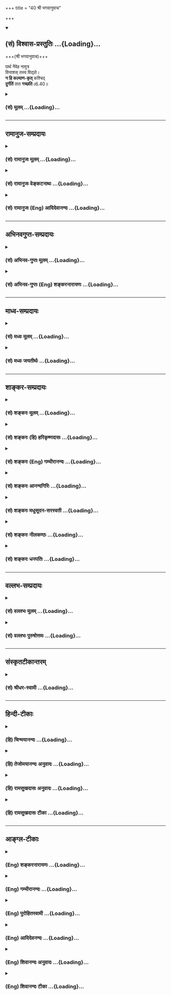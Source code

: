 +++
title = "40 श्री भगवानुवाच"

+++
<div class="js_include" newlevelforh1="2" title="(सं) विश्वास-प्रस्तुतिः" unfilled url="/purANam_vaiShNavam/mahAbhAratam/06-bhIShma-parva/03-bhagavad-gItA-parva/saMskRtam/vishvAsa-prastutiH/06_Atma-saMyama-yogaH_a/40_shrI_bhagavAnuvAc.md">
<details open><summary><h2>(सं) विश्वास-प्रस्तुतिः ...{Loading}...</h2></summary>

+++(श्री भगवानुवाच)+++

पार्थ नैवेह नामुत्र  
विनाशस् तस्य विद्यते।  
**न हि कल्याण-कृत्** कश्चिद्  
**दुर्गतिं** तात **गच्छति**॥6.40॥
</details>
</div>
<div class="js_include collapsed" newlevelforh1="3" title="(सं) मूलम्" unfilled url="/purANam_vaiShNavam/mahAbhAratam/06-bhIShma-parva/03-bhagavad-gItA-parva/saMskRtam/mUlam/06_Atma-saMyama-yogaH_a/40_shrI_bhagavAnuvAc.md">
<details><summary><h3>(सं) मूलम् ...{Loading}...</h3></summary>

श्री भगवानुवाच  
पार्थ नैवेह नामुत्र विनाशस्तस्य विद्यते।  
नहि कल्याणकृत्कश्चिद्दुर्गतिं तात गच्छति।।6.40।।
</details>
</div>


_________________
## रामानुज-सम्प्रदायः
<div class="js_include collapsed" newlevelforh1="3" title="(सं) रामानुजः मूलम्" unfilled url="/purANam_vaiShNavam/mahAbhAratam/06-bhIShma-parva/03-bhagavad-gItA-parva/saMskRtam/rAmAnujaH/mUlam/06_Atma-saMyama-yogaH_a/40_shrI_bhagavAnuvAc.md">
<details><summary><h3>(सं) रामानुजः मूलम् ...{Loading}...</h3></summary>

।।6.40।। श्रीभगवानुवाच श्रद्धया योगे प्रक्रान्तस्य तस्मात् प्रच्युतस्य
**इह** च **अमुत्र** च **विनाशः न विद्यते** प्राकृतस्वर्गादिभोगानुभवे
ब्रह्मानुभवे च अभिलषितानवाप्तिरूपः प्रत्यवायाख्यः अनिष्टावाप्तिरूपश्च
विनाशो न विद्यते इत्यर्थः। **न हि** निरतिशय**कल्याण**रूपयोग**कृत्
कश्चित्** कालत्रये अपि **दुर्गतिं गच्छति। कथम् अयं भविष्यति इत्यत्राह**

</details>
</div>
<div class="js_include collapsed" newlevelforh1="3" title="(सं) रामानुजः वेङ्कटनाथः" unfilled url="/purANam_vaiShNavam/mahAbhAratam/06-bhIShma-parva/03-bhagavad-gItA-parva/saMskRtam/rAmAnujaH/venkaTanAthaH/06_Atma-saMyama-yogaH_a/40_shrI_bhagavAnuvAc.md">
<details><summary><h3>(सं) रामानुजः वेङ्कटनाथः ...{Loading}...</h3></summary>

  
  
।।6.40।। अथोभयपुरुषार्थान्वयमुखेन उभयविभ्रष्टतां परिहरति पार्थेति। तस्य
इत्यनेन परामृष्टमाकारद्वयमाह श्रद्धयेति।
इहामुत्रशब्दयोर्भूलोकस्वर्गलोकादिपरत्वं परिहृत्यात्र विवक्षितमाह
प्राकृतेति। यथा मुमुक्षोः पुण्यमपि पापकोटौ निक्षिप्यते तथा तस्य
स्वर्गादिकमपीहशब्दनिर्देशार्हं प्रकरणसङ्गतं चेति भावः।
विनाशशब्दःप्रत्यवायो न विद्यते 2।40 इति प्रागुक्तमप्यत्र सर्वं
सङ्गृह्णातीत्याहप्रत्यवायाख्येति। कल्याणशब्दस्यात्र
प्रस्तुतविशेषपर्यवसानव्यञ्जनायाहनिरतिशयेति। गच्छति
इत्यनवच्छिन्नवर्तमाननिर्देशात्कालत्रयेऽपीत्युक्तम्।
अनेककालोपचितानन्तपुण्यसाध्यत्वेन प्रागपि दुष्कृताभावः इदानीं च
निरतिशयकल्याणरूपयोगप्रवृत्तिः परस्तादपि
पुण्यलोकावाप्तियोगसिद्ध्यपवर्गप्रभृतिरिति कालत्रयेऽपि दुर्गत्यसम्भवः।
दुर्गतिर्निरयोऽनिष्टमात्रं वा हिर्हेतौ प्रसिद्धौ वा। नहि योगे
प्रक्रान्तस्य कस्यचित् कस्मिंश्चित्काले दुर्गतिप्राप्तिः
कुतश्चित्प्रमाणात्सिद्धेति भावः।  
  

</details>
</div>
<div class="js_include collapsed" newlevelforh1="3" title="(सं) रामानुजः (Eng) आदिदेवानन्दः" unfilled url="/purANam_vaiShNavam/mahAbhAratam/06-bhIShma-parva/03-bhagavad-gItA-parva/saMskRtam/rAmAnujaH/english/AdidevAnandaH/06_Atma-saMyama-yogaH_a/40_shrI_bhagavAnuvAc.md">
<details><summary><h3>(सं) रामानुजः (Eng) आदिदेवानन्दः ...{Loading}...</h3></summary>

6.40 The Lord said Neither here nor there is destruction for him who has
begun Yoga with faith and has then fallen away from it. The meaning is
that there is no destruction either in the form of failure of attainment
of desires or in the form of Pratyavaya, which means the attainment of
what is undesirable because of defects in the performance of works.
Therefore no one who practises this incomparably auspicious Yoga ever
comes to an evil end in the present, past or future. Sri Krsna explains
how this is so:

</details>
</div>


_________________
## अभिनवगुप्त-सम्प्रदायः
<div class="js_include collapsed" newlevelforh1="3" title="(सं) अभिनव-गुप्तः मूलम्" unfilled url="/purANam_vaiShNavam/mahAbhAratam/06-bhIShma-parva/03-bhagavad-gItA-parva/saMskRtam/abhinava-guptaH/mUlam/06_Atma-saMyama-yogaH_a/40_shrI_bhagavAnuvAc.md">
<details><summary><h3>(सं) अभिनव-गुप्तः मूलम् ...{Loading}...</h3></summary>

।।6.40।। अत्र निर्णयम् +++(S निर्णयः)+++  
  
पार्थेति। न तस्य योगभ्रष्टस्य इह लोके परलोके +++(S परत्र)+++ वा नाशोऽस्ति
अनष्टश्रद्धत्वात् इति भावः+++(K adds तस्य लोकद्वयाविनाशिनः after भावः)+++। स
हि कल्याणं भगवन्मार्गलक्षणम् कृतवान्। न च तत् अग्निष्टोमादिवत् क्षयि।

</details>
</div>
<div class="js_include collapsed" newlevelforh1="3" title="(सं) अभिनव-गुप्तः (Eng) शङ्करनारायणः" unfilled url="/purANam_vaiShNavam/mahAbhAratam/06-bhIShma-parva/03-bhagavad-gItA-parva/saMskRtam/abhinava-guptaH/english/shankaranArAyaNaH/06_Atma-saMyama-yogaH_a/40_shrI_bhagavAnuvAc.md">
<details><summary><h3>(सं) अभिनव-गुप्तः (Eng) शङ्करनारायणः ...{Loading}...</h3></summary>

6.40 Partha etc. The idea \[here\] is : There is no \[estion of\]
destruction for the fallen-from-Yoga, either is this world or in the
other; because his faith is not lost. He has indeed performed as
auspicious act of seeking the Bhagavat, and that act is not of perishing
nature as the Agnistoma sacrifice etc., are.

</details>
</div>


_________________
## माध्व-सम्प्रदायः
<div class="js_include collapsed" newlevelforh1="3" title="(सं) मध्वः मूलम्" unfilled url="/purANam_vaiShNavam/mahAbhAratam/06-bhIShma-parva/03-bhagavad-gItA-parva/saMskRtam/madhvaH/mUlam/06_Atma-saMyama-yogaH_a/40_shrI_bhagavAnuvAc.md">
<details><summary><h3>(सं) मध्वः मूलम् ...{Loading}...</h3></summary>

।।6.40।। Sri Madhvacharya did not comment on this sloka.

</details>
</div>
<div class="js_include collapsed" newlevelforh1="3" title="(सं) मध्वः जयतीर्थः" unfilled url="/purANam_vaiShNavam/mahAbhAratam/06-bhIShma-parva/03-bhagavad-gItA-parva/saMskRtam/madhvaH/jayatIrthaH/06_Atma-saMyama-yogaH_a/40_shrI_bhagavAnuvAc.md">
<details><summary><h3>(सं) मध्वः जयतीर्थः ...{Loading}...</h3></summary>

।।6.40।। Sri Jayatirtha did not comment on this sloka.  
  

</details>
</div>


_________________
## शाङ्कर-सम्प्रदायः
<div class="js_include collapsed" newlevelforh1="3" title="(सं) शङ्करः मूलम्" unfilled url="/purANam_vaiShNavam/mahAbhAratam/06-bhIShma-parva/03-bhagavad-gItA-parva/saMskRtam/shankaraH/mUlam/06_Atma-saMyama-yogaH_a/40_shrI_bhagavAnuvAc.md">
<details><summary><h3>(सं) शङ्करः मूलम् ...{Loading}...</h3></summary>

।।6.40।। हे **पार्थ नैव इह** लोके **नामुत्र** परस्मिन् वा लोके **विनाशः
तस्य विद्यते** नास्ति। नाशो नाम पूर्वस्मात् हीनजन्मप्राप्तिः स
योगभ्रष्टस्य नास्ति। **न हि** यस्मात् **कल्याणकृत्** शुभकृत् **कश्चित्
दुर्गतिं** कुत्सितां गतिं हे **तात** तनोति आत्मानं पुत्ररूपेणेति पिता
तात उच्यते। पितैव पुत्र इति पुत्रोऽपि तात उच्यते। शिष्योऽपि पुत्र
उच्यते। यतो न **गच्छति**।। किं तु अस्य भवति

</details>
</div>
<div class="js_include collapsed" newlevelforh1="3" title="(सं) शङ्करः (हि) हरिकृष्णदासः" unfilled url="/purANam_vaiShNavam/mahAbhAratam/06-bhIShma-parva/03-bhagavad-gItA-parva/saMskRtam/shankaraH/hindI/harikRShNadAsaH/06_Atma-saMyama-yogaH_a/40_shrI_bhagavAnuvAc.md">
<details><summary><h3>(सं) शङ्करः (हि) हरिकृष्णदासः ...{Loading}...</h3></summary>

।।6.40।। श्रीभगवान् बोले हे पार्थ उस योगभ्रष्ट पुरुषका इस लोकमें या
परलोकमें कहीं भी नाश नहीं होता है। पहलेकी अपेक्षा हीनजन्मकी प्राप्तिका
नाम नाश है सो ऐसी अवस्था योगभ्रष्टकी नहीं होती। क्योंकि हे तात शुभ कार्य
करनेवाला कोई भी मनुष्य दुर्गतिको अर्थात् नीच गतिको नहीं पाता। पिता
पुत्ररूपसे आत्माका विस्तार करता है अतः उसको तात कहते हैं तथा पिता ही
पुत्ररूपसे उत्पन्न होता है अतः पुत्रको भी तात कहते हैं। शिष्य भी पुत्रके
तुल्य है इसलिये उसको भी तात कहते हैं।

</details>
</div>
<div class="js_include collapsed" newlevelforh1="3" title="(सं) शङ्करः (Eng) गम्भीरानन्दः" unfilled url="/purANam_vaiShNavam/mahAbhAratam/06-bhIShma-parva/03-bhagavad-gItA-parva/saMskRtam/shankaraH/english/gambhIrAnandaH/06_Atma-saMyama-yogaH_a/40_shrI_bhagavAnuvAc.md">
<details><summary><h3>(सं) शङ्करः (Eng) गम्भीरानन्दः ...{Loading}...</h3></summary>

6.40 O Partha, eva vidyate, there is certainly; na vinasah, no ruin;
tasya, for him; iha, here, in this world; or amutra, hereafter, in the
other world. Ruin means a birth inferior to the previous one; that is
not there for one who has fallen from Yoga. Hi, for; na kascit, no one;
kalyana-krt, engaged in good; gacchati, meets with; durgatim, a
deplorable end; tata, My son! A father is called tata because he
perpetuates himself (tanoti) through the son. Since the father himself
becomes the son, therefore the son also is called tata. A disciple is
called putra (son). \[Sri krsna addressed Arjuna thus because the latter
was his disciple.\] But what happens to him;

</details>
</div>
<div class="js_include collapsed" newlevelforh1="3" title="(सं) शङ्करः आनन्दगिरिः" unfilled url="/purANam_vaiShNavam/mahAbhAratam/06-bhIShma-parva/03-bhagavad-gItA-parva/saMskRtam/shankaraH/AnandagiriH/06_Atma-saMyama-yogaH_a/40_shrI_bhagavAnuvAc.md">
<details><summary><h3>(सं) शङ्करः आनन्दगिरिः ...{Loading}...</h3></summary>

।।6.40।। योगिनो नाशाशङ्कां परिहरन्नुत्तरमाह **श्री भगवानिति।**
यदुक्तमुभयभ्रष्टो योगी नश्यतीति तत्राह **पार्थेति।** तत्र हेतुमाह
**नैवेहीति।** योगिनो मार्गद्वयाद्विभ्रष्टस्यैहिको नाशः शिष्टगर्हालक्षणो
न भवतीति श्रद्धादेः सद्भावात्तथापि कथमामुष्मिकनाशशून्यत्वमित्याशङ्क्य
तद्रूपनिरूपणपूर्वकं तदभावं प्रतिजानीते **नाशो नामेति।** तत्र हेतुभागं
विभजते **न हीत्यादिना।** उभयभ्रष्टस्यापि श्रद्धेन्द्रियसंयमादेः
सामिकृतश्रवणादेश्च भावादुपपन्नं शुभकृत्त्वम्। तातेति कथं
पुत्रस्थानीयःशिष्यः संबोध्यते पितुरेव तातशब्दत्वादित्याशङ्क्याह
**तनोतीति।** तेन पुत्रस्थानीयस्य शिष्यस्य तातेति
संबोधनमविरुद्धमित्यर्थः। न गच्छति कुत्सितां गतिं कल्याणकारित्वादिति
नाशाभावः।

</details>
</div>
<div class="js_include collapsed" newlevelforh1="3" title="(सं) शङ्करः मधुसूदन-सरस्वती" unfilled url="/purANam_vaiShNavam/mahAbhAratam/06-bhIShma-parva/03-bhagavad-gItA-parva/saMskRtam/shankaraH/madhusUdana-sarasvatI/06_Atma-saMyama-yogaH_a/40_shrI_bhagavAnuvAc.md">
<details><summary><h3>(सं) शङ्करः मधुसूदन-सरस्वती ...{Loading}...</h3></summary>

।।6.40।। एवमर्जुनस्य योगिनं प्रति नाशाशङ्कां परिहरन्नुत्तरम्
श्रीभगवानुवाच उभयविभ्रष्टो योगी नश्यतीति कोऽर्थः। किमिह लोके
शिष्टविगर्हणीयो भवति वेदविहितकर्मत्यागात् यथा कश्चिदुच्छृङ्खलः किंवा
परत्र निष्कृष्टां गतिं प्राप्नोति। यथोक्तं श्रुत्याअथैतयोः पथोर्न
कतरेणचन ते कीटाः पतङ्गा यति दन्दशूकम् इति। तथाचोक्तं
मनुनावान्ताश्युल्कामुखः प्रेतो विप्रो धर्मात्स्वकाञ्च्युतः इत्यादि
तदुभयमपि नेत्याह हे पार्थ नैवेह नामुत्र विनाशस्तस्य यथाशास्त्रं
कृतसर्वकर्मसंन्यासस्य सर्वतो विरक्तस्य गुरुमुपसृत्य
वेदान्तश्रवणादिकुर्वतोऽन्तराले मृतस्य योगभ्रष्टस्य विद्यते। उभयत्रापि
तस्य विनाशो नास्तीत्यत्र हेतुमाह हि यस्मात्कल्याणकृच्छास्त्रविहितकारी
कश्चिदपि दुर्गतिमिहाकीर्ति परत्र च कीटादिरूपतां न गच्छति। अयं तु
सर्वोत्कृष्ट एव सन् दुर्गतिं न गच्छतीति किमु वक्तव्यमित्यर्थ।
तनोत्यात्मानं पुत्ररूपेणेति पिता तत उच्यते। स्वार्थेकेऽणि तत एव तातः
राक्षसवायसादिवत्। पितैव च पुत्ररूपेण भवतीति पुत्रस्थानीयस्य
शिष्यस्यतातेति संबोधनं कृपातिशयसूचनार्थम्। यदुक्तं योगभ्रष्टः कष्टां
गतिं गच्छति अज्ञत्वे सति
देवयानपितृयानमार्गान्यरासंबन्धित्वात्स्वधर्मभ्रष्टवदिति तदयुक्तम्। एतस्य
देवयानमार्गासंबन्धित्वेन हेतोरसिद्धत्वात्। पञ्चाग्निविद्यायांय इत्थं
विदुर्ये चामीऽरण्ये श्रद्धां सत्यमुपासते तेऽर्चिरभिसंभवन्ति इत्यविशेषेण
पञ्चाग्निविदामिवातत्क्रतूनां श्रद्धासत्यवतां मुमुक्षूणामपि देवयानमार्गेण
ब्रह्मलोकप्राप्तिकथनात् श्रवणादिपरायणस्य च योगभ्रष्टस्य श्रद्धावित्तो
भूत्वेत्यनेन श्रद्धायाः प्राप्तत्वात् शान्तो दान्त इत्यनेन
चानृतभाषणरूपवाग्व्यापारनिरोधरूपस्य सत्यस्य लब्धत्वात्
बहिरिन्द्रियाणामुच्छृङ्खलव्यापारनिरोधो हि दमः। योगशास्त्रे
चअहिंसासत्यास्तेयब्रह्मचर्यापरिग्रहा यमाः इति योगाङ्गत्वेनोक्तत्वात् यदि
तु सत्यशब्देन ब्रह्मैवोच्यते तदापि न क्षतिः वेदान्तश्रवणादेरपि
सत्यब्रह्मचिन्तनरूपत्वात् अतत्क्रतुत्वेऽपि च पञ्चाग्निविदामिव
ब्रह्मलोकप्राप्तिसंभवात्। तथाच स्मृतिःसंन्यासाद्ब्रह्मणः स्थानम् इति।
तथा प्राप्तैहिकवेदान्तवाक्यविचारस्यापि कृच्छ्राशीतिफलतुल्यफलत्वं
स्मर्यते। एवंच संन्यासश्रद्धासत्यब्रह्मविचाराणामन्यतमस्यापि
ब्रह्मलोकप्राप्तिसाधनत्वात्समुदितानां तेषां तत्साधनत्वं किं चित्रम्।
अतएव सर्वक्रतुरूपत्वं योगिचरितस्य तैत्तिरीया आमनन्तितस्यैवं विदुषो
यज्ञस्य इत्यादिना। स्मर्यते चस्नातं तेन समस्ततीर्थसलिले सर्वापि
दत्तावनिर्यज्ञानां च कृतं सहस्त्रमखिला देवाश्च संपूजिताः। संसाराच्च
समुद्धृताः स्वपितरस्त्रैलोक्यपूज्योऽप्यसौ यस्य ब्रह्मविचारणे क्षणमपि
स्थैर्यं मनः प्राप्नुयात् इति।

</details>
</div>
<div class="js_include collapsed" newlevelforh1="3" title="(सं) शङ्करः नीलकण्ठः" unfilled url="/purANam_vaiShNavam/mahAbhAratam/06-bhIShma-parva/03-bhagavad-gItA-parva/saMskRtam/shankaraH/nIlakaNThaH/06_Atma-saMyama-yogaH_a/40_shrI_bhagavAnuvAc.md">
<details><summary><h3>(सं) शङ्करः नीलकण्ठः ...{Loading}...</h3></summary>

।।6.40।। अत्रोत्तरं भगवानुवाच **पार्थेति।** हे तातेति
वात्सल्यात्संबोधयति। तस्येह विनाशो नीचयोनिप्राप्तिः अमुत्रविनाशो
नरकप्राप्तिस्तदुभयमपि न जायते। हि यतः कल्याणकृच्छुभकृत् दुर्गतिं नैव
प्राप्नोति।

</details>
</div>
<div class="js_include collapsed" newlevelforh1="3" title="(सं) शङ्करः धनपतिः" unfilled url="/purANam_vaiShNavam/mahAbhAratam/06-bhIShma-parva/03-bhagavad-gItA-parva/saMskRtam/shankaraH/dhanapatiH/06_Atma-saMyama-yogaH_a/40_shrI_bhagavAnuvAc.md">
<details><summary><h3>(सं) शङ्करः धनपतिः ...{Loading}...</h3></summary>

।।6.40।। एवमर्जुनेन संशयच्छेदनाय प्रार्थितः तं छेत्तुं श्रीभगवानुवाच
पार्थेति। तस्य योगभ्रष्टस्येहास्मिल्ँ लोकेऽमुत्र परलोके वा विनाशः
पूर्वस्माद्धीनजन्मलाभो नरकप्राप्तिर्वा न विद्यते। हि
यस्मात्कल्याणकृत्छुभकृत्कश्चिदपि दुर्गतिं न गच्छति न प्राप्नोति।
तनोत्यात्मनां पुत्ररुपेणेति पिता ताता उच्यते। पितैव पुत्ररुपेणोत्पद्यति
इति पुत्रोऽपि तात इत्युच्यते। शिष्यस्यापि पुत्रसमत्वादाह हे
तातेति। नेहाभिक्रमनाशोऽस्ति प्रत्यवायो न विद्यते। स्वल्पमप्यस्य धर्मस्य
त्रायते महतो भयात् इति मदुक्तं दिक्प्रदर्शकं अल्पबुद्धित्वात्
स्त्रीस्वभावेन त्वया विस्मृत्य पृष्टमिति पार्थेति संबोधनेन ध्वनितम्।
तथापि शिष्यत्वेन पुत्रतुल्यत्वात्पुनः पुनर्विस्तरेण मया बोधनीयोऽसीति
सूचनायोक्तं तातेति। यत्तु इहामुत्र प्रवत्तस्येति शेषः। ततश्च इह यत्फलं
मोचकज्ञानलक्षणं अमुत्रफलं स्वर्गादिलक्षणं तत्साधनं प्रवत्तस्येत्यर्थ इति
तन्न। भाष्योक्तप्रकारेण सम्यग्वाक्यर्थोपपत्तौ लक्षणाया अध्याहारस्य च
व्यर्थत्वात्।

</details>
</div>


_________________
## वल्लभ-सम्प्रदायः
<div class="js_include collapsed" newlevelforh1="3" title="(सं) वल्लभः मूलम्" unfilled url="/purANam_vaiShNavam/mahAbhAratam/06-bhIShma-parva/03-bhagavad-gItA-parva/saMskRtam/vallabhaH/mUlam/06_Atma-saMyama-yogaH_a/40_shrI_bhagavAnuvAc.md">
<details><summary><h3>(सं) वल्लभः मूलम् ...{Loading}...</h3></summary>

।।6.40।। अत्रोत्तरं श्रीभगवानुवाच पार्थेति सार्द्धैश्चतुर्भिः। इहामुत्र च
तस्य न विनाशः। अत्रोपपत्तिमाह न हीति। कल्याणकृदयं न त्वकल्याणकर्मकृत्।
अन्यथाऽनिष्टफलं स्यादेव।

</details>
</div>
<div class="js_include collapsed" newlevelforh1="3" title="(सं) वल्लभः पुरुषोत्तमः" unfilled url="/purANam_vaiShNavam/mahAbhAratam/06-bhIShma-parva/03-bhagavad-gItA-parva/saMskRtam/vallabhaH/puruShottamaH/06_Atma-saMyama-yogaH_a/40_shrI_bhagavAnuvAc.md">
<details><summary><h3>(सं) वल्लभः पुरुषोत्तमः ...{Loading}...</h3></summary>

  
  
।।6.40।। एवं निश्चयात्मकमर्जुनस्य संशयवाक्यं श्रुत्वा भगवांस्तमाह
श्रीभगवानुवाच पार्थेति। हे पार्थ तथासंशयानर्ह इह लोके
पूर्वत्यक्तकर्मानुकरणविहितधर्मभक्त्यादौ अमुत्र लोके परदास्यादिरूपे तस्य
मदुक्तिविश्वासप्रवृत्तस्य विनाशः विशेषेण नाशो मददर्शनं न विद्यते।
श्रद्धया मदुक्तिविश्वासप्रवृत्तौ कथं नाशः स्यात्
यतोऽसाधारण्येनोत्तमकृतिप्रवृत्तस्य नाशो न भवतीत्याह नहीति।
भक्तत्वात्स्वबालकत्वेन तातेति सम्बोध्योपदिष्टम्। कल्याणकृत्
धर्मादिबुद्ध्या फलेच्छासाधारण्येन शुभकृत् हीति निश्चयेन दुर्गतिं न
गच्छति। तत्र श्रद्धयाऽत्र प्रवृत्तः कथं नश्येदित्यर्थः।  
  

</details>
</div>


_________________
## संस्कृतटीकान्तरम्
<div class="js_include collapsed" newlevelforh1="3" title="(सं) श्रीधर-स्वामी" unfilled url="/purANam_vaiShNavam/mahAbhAratam/06-bhIShma-parva/03-bhagavad-gItA-parva/saMskRtam/shrIdhara-svAmI/06_Atma-saMyama-yogaH_a/40_shrI_bhagavAnuvAc.md">
<details><summary><h3>(सं) श्रीधर-स्वामी ...{Loading}...</h3></summary>

।।6.40।। अत्रोत्तरं श्रीभगवानुवाच **पार्थेति सार्धैश्चतुर्भिः।** इह लोके
नाश उभयभ्रंशात्पातित्यम् अमुत्र परलोके नाशो नरकप्राप्तिः तदुभयं तस्य
नास्त्येव। यतः कल्याणकृच्छुभकारी कश्चिदपि दुर्गतिं न गच्छति। अयं च
शुभकारी श्रद्धया योगे प्रवृत्तत्वात्। तातेति लोकरीत्योपलालयन्संबोधयति।

</details>
</div>


_________________
## हिन्दी-टीकाः
<div class="js_include collapsed" newlevelforh1="3" title="(हि) चिन्मयानन्दः" unfilled url="/purANam_vaiShNavam/mahAbhAratam/06-bhIShma-parva/03-bhagavad-gItA-parva/hindI/chinmayAnandaH/06_Atma-saMyama-yogaH_a/40_shrI_bhagavAnuvAc.md">
<details><summary><h3>(हि) चिन्मयानन्दः ...{Loading}...</h3></summary>

।।6.40।। अपने उत्तर के प्रारम्भ में ही भगवान् स्पष्ट आश्वासन देते हैं कि
कोई भी शुभ कर्म करने वाला न इहलोक में और न परलोक में दुर्गति को प्राप्त
होता है। भगवान् का यह कथन किसी अन्धविश्वास पर आधारित मात्र भावुक आश्वासन
नहीं है अथवा न किसी देवदूत के माध्यम से दिया गया दैवी आदेश है जिसे
धर्मपारायण लोगों को स्वीकार ही करना है। मनुष्य की बुद्धि एवं तर्क के
विरुद्ध किसी भी मत को हिन्दू स्वीकार नहीं करते चाहे वह मत किसी देवता का
ही क्यों न हो। धर्म जीवन का विज्ञान है और इसलिये उसमें प्रतिपादित
सिद्धान्तों एवं साधनाओं का युक्तियुक्त विवेचन भी होना आवश्यक है। हमारी
संस्कृति की इस विशिष्टता के अनुरूप ही भगवान् अपने कथन को स्पष्ट करते
हुये कहते हैं कि हे तात कोई भी शुभ कर्म करने वाला दुर्गति को प्राप्त
नहीं होता। वर्तमान में पुण्य कर्म करने वाला भविष्य में कभी दुख नहीं
पायेगा क्योंकि भूत और वर्तमान का परिणत रूप ही भविष्य है। अर्जुन को
योगभ्रष्ट के नाश की आशंका होने का कारण यह था कि जीवन की निरन्तरता और
नियमबद्धता को वह ठीक से समझ नहीं पाया था। जन्म और मृत्यु के साथ ही जीव
के अस्तित्व का प्रारम्भ और नाश हुआ समझना दर्शनशास्त्र की प्रारम्भिक
अवस्था में ही संभव है। वस्तुत ऐसे सिद्धांत को दर्शन भी नहीं कहा जा
सकता। साहसिक बुद्धि के जो जिज्ञासु साधक जीवन के नियम एवं अर्थ तथा विश्व
के प्रयोजन को जानना चाहते हैं उन्हें यह स्वीकारना पड़ेगा कि मनुष्य का
वर्तमान जीवन सत्य के वक्षस्थल को सुशोभित करने वाले अनन्त सौन्दर्य के
कण्ठाभरण का एक मुक्ता है। भूत का परिणाम है वर्तमान और प्रत्येक विचार
ज्ञान एवं कर्म के द्वारा हम भविष्य की रूपरेखा खींच रहे होते हैं।
हिन्दुओं में देहधारी जीव के पूर्वजन्म तथा पुनर्जन्म में विश्वास किया
जाता है। इसी को पुनर्जन्म का सिद्धांत कहते हैं। इसी सिद्धांत के आधार पर
श्रीकृष्ण यहाँ योगी के विनाश अथवा दुर्गति की संभावना को नकारते हैं। हो
सकता है कि कभीकभी साधक का पतन होते हुए या मृत्यु होती हुई दिखाई दे
किन्तु उनका विनाश नहीं होता। आज का परिणत रूप भविष्य है। पुत्र को संस्कृत
में तात कहते हैं। उपनिषदों में भी शिष्य को पुत्र रूप में संबोधित किया
गया है। उसी परम्परा के अनुसार अर्जुन को तात कहकर संबोधित करने में उसके
प्रति भगवान् का पुत्रवत् भाव स्पष्ट हो जाता है। कोई व्यक्ति अन्य लोगों
के प्रति कितनी ही दुष्टता एवं वंचना का भाव क्यों न रखता हो परन्तु अपने
ही पुत्र को हानि पहुँचाने का विचार उसके मन में कभी नहीं आता। इसी
पितृप्रेम से श्रीकृष्ण अर्जुन को आश्वस्त करते हैं कि साधक का कभी
वास्तविक पतन नहीं होता। आत्मिक विकास की सीढ़ी पर एक भी सोपान चढ़ने का
अर्थ है पूर्णत्व की ओर बढ़ना। योगसिद्धि को जो प्राप्त नहीं हुआ उसकी
निश्चित रूप से क्या गति होती है भगवान् कहते हैं

</details>
</div>
<div class="js_include collapsed" newlevelforh1="3" title="(हि) तेजोमयानन्दः अनुवादः" unfilled url="/purANam_vaiShNavam/mahAbhAratam/06-bhIShma-parva/03-bhagavad-gItA-parva/hindI/tejomayAnandaH/anuvAdaH/06_Atma-saMyama-yogaH_a/40_shrI_bhagavAnuvAc.md">
<details><summary><h3>(हि) तेजोमयानन्दः अनुवादः ...{Loading}...</h3></summary>

।।6.40।। श्रीभगवान् ने कहा -- हे पार्थ ! उस पुरुष का, न तो इस लोक में और
न ही परलोक में ही नाश होता है; हे तात ! कोई भी शुभ कर्म करने वाला
दुर्गति को नहीं प्राप्त होता है।।

</details>
</div>
<div class="js_include collapsed" newlevelforh1="3" title="(हि) रामसुखदासः अनुवादः" unfilled url="/purANam_vaiShNavam/mahAbhAratam/06-bhIShma-parva/03-bhagavad-gItA-parva/hindI/rAmasukhadAsaH/anuvAdaH/06_Atma-saMyama-yogaH_a/40_shrI_bhagavAnuvAc.md">
<details><summary><h3>(हि) रामसुखदासः अनुवादः ...{Loading}...</h3></summary>

।।6.40।। श्रीभगवान् बोले -- हे पृथानन्दन ! उसका न तो इस लोकमें और न
परलोकमें ही विनाश होता है; क्योंकि हे प्यारे ! कल्याणकारी काम करनेवाला
कोई भी मनुष्य दुर्गतिको प्राप्त नहीं जाता।

</details>
</div>
<div class="js_include collapsed" newlevelforh1="3" title="(हि) रामसुखदासः टीका" unfilled url="/purANam_vaiShNavam/mahAbhAratam/06-bhIShma-parva/03-bhagavad-gItA-parva/hindI/rAmasukhadAsaH/TIkA/06_Atma-saMyama-yogaH_a/40_shrI_bhagavAnuvAc.md">
<details><summary><h3>(हि) रामसुखदासः टीका ...{Loading}...</h3></summary>

।।6.40।।***व्याख्या--***\[जिसको अन्तकालमें परमात्माका स्मरण नहीं होता
उसका कहीं पतन तो नहीं हो जाता--इस बातको लेकर अर्जुनके हृदयमें बहुत
व्याकुलता है। यह व्याकुलता भगवान्से छिपी नहीं है। अतः भगवान् अर्जुनके
**कां गतिं कृष्ण गच्छति** इस प्रश्नका उत्तर देनेसे पहले ही अर्जुनके
हृदयकी व्याकुलता दूर करते हैं। \]  
  
**'पार्थ नैवेह नामुत्र विनाशस्तस्य विद्यते'--**हे पृथानन्दन! जो साधक
अन्तसमयमें किसी कारणवश योगसे, साधनसे विचलित हो गया है, वह योगभ्रष्ट साधक
मरनेके बाद चाहे इस लोकमें जन्म ले, चाहे परलोकमें जन्म ले, उसका पतन नहीं
होता (गीता 6। 41 45)। तात्पर्य है कि उसकी योगमें जितनी स्थिति बन चुकी
है, उससे नीचे वह नहीं गिरता। उसकी साधन-सामग्री नष्ट नहीं होती। उसका
पारमार्थिक उद्देश्य नहीं बदलता। जैसे अनादिकालसे वह जन्मता-मरता रहा है,
ऐसे ही आगे भी जन्मता-मरता रहे--उसका यह पतन नहीं होता।  
  
जैसे भरत मुनि भारतवर्षका राज्य छोड़कर एकान्तमें तप करते थे। वहाँ दयापरवश
होकर वे हरिणके बच्चेमें आसक्त हो गये, जिससे दूसरे जन्ममें उनको हरिण बनना
पड़ा। परन्तु उन्होंने जितना त्याग, तप किया था, उनकी जितनी साधनकी पूँजी
इकट्ठी हुई थी, वह उस हरिणके जन्ममें भी नष्ट नहीं हुई। उनको हरिणके
जन्ममें भी पूर्वजन्मकी बात याद थी, जो कि मनुष्यजन्ममें भी नहीं रहती। अतः
वे (हरिण-जन्ममें) बचपनसे ही अपनी माँके साथ नहीं रहे। वे हरे पत्ते न खाकर
सूखे पत्ते खाते थे। तात्पर्य यह है कि अपनी स्थितिसे न गिरनेके कारण
हरिणके जन्ममें भी उनका पतन नहीं हुआ (श्रीमद्भागवत, स्कन्ध 5, अध्याय 7
8)। इसी तरहसे पहले मनुष्यजन्ममें जिनका स्वभाव सेवा करनेका, जप-ध्यान
करनेका रहा है, और विचार अपना उद्धार करनेका रहा है वे किसी कारणवश
अन्तसमयमें योगभ्रष्ट हो जायँ तथा इस लोकमें पशु-पक्षी भी बन जायँ, तो भी
उनका वह अच्छा स्वभाव और सत्संस्कार नष्ट नहीं होते। ऐसे बहुत-से उदाहरण
आते हैं कि कोई दूसरे जन्ममें हाथी, ऊँट आदि बन गये, पर उन योनियोंमें भी
वे भगवान्की कथा सुनते थे। एक जगह कथा होती थी, तो एक काला कुत्ता आकर वहाँ
बैठता और कथा सुनता। जब कीर्तन करते हुए कीर्तन-मण्डली घूमती, तो उस
मण्डलीके साथ वह कुत्ता भी घूमता था। यह हमारी देखी हुई बात है।

</details>
</div>


_________________
## आङ्ग्ल-टीकाः
<div class="js_include collapsed" newlevelforh1="3" title="(Eng) शङ्करनारायणः" unfilled url="/purANam_vaiShNavam/mahAbhAratam/06-bhIShma-parva/03-bhagavad-gItA-parva/english/shankaranArAyaNaH/06_Atma-saMyama-yogaH_a/40_shrI_bhagavAnuvAc.md">
<details><summary><h3>(Eng) शङ्करनारायणः ...{Loading}...</h3></summary>

6.40. The Bhagavat said O dear Partha ! Neither in this \[world\], nor
in the other is there a destruction for him. Certainly, no performer of
an auspicious act does ever come to a grievous state.

</details>
</div>
<div class="js_include collapsed" newlevelforh1="3" title="(Eng) गम्भीरानन्दः" unfilled url="/purANam_vaiShNavam/mahAbhAratam/06-bhIShma-parva/03-bhagavad-gItA-parva/english/gambhIrAnandaH/06_Atma-saMyama-yogaH_a/40_shrI_bhagavAnuvAc.md">
<details><summary><h3>(Eng) गम्भीरानन्दः ...{Loading}...</h3></summary>

6.40 The Blessed Lord said O Partha, there is certainly no ruin for him
here or hereafter. For, no one engaged in good meets with a deplorable
end, My son!

</details>
</div>
<div class="js_include collapsed" newlevelforh1="3" title="(Eng) पुरोहितस्वामी" unfilled url="/purANam_vaiShNavam/mahAbhAratam/06-bhIShma-parva/03-bhagavad-gItA-parva/english/purohitasvAmI/06_Atma-saMyama-yogaH_a/40_shrI_bhagavAnuvAc.md">
<details><summary><h3>(Eng) पुरोहितस्वामी ...{Loading}...</h3></summary>

6.40 Lord Shri Krishna replied: My beloved child! There is no
destruction for him, either in this world or in the next. No evil fate
awaits him who treads the path of righteousness.

</details>
</div>
<div class="js_include collapsed" newlevelforh1="3" title="(Eng) आदिदेवनन्दः" unfilled url="/purANam_vaiShNavam/mahAbhAratam/06-bhIShma-parva/03-bhagavad-gItA-parva/english/AdidevanandaH/06_Atma-saMyama-yogaH_a/40_shrI_bhagavAnuvAc.md">
<details><summary><h3>(Eng) आदिदेवनन्दः ...{Loading}...</h3></summary>

6.40 The Lord said Neither here (in this world) nor there (in the next),
Arjuna, is there destruction for him. For, no one who does good ever
comes to an evil end.

</details>
</div>
<div class="js_include collapsed" newlevelforh1="3" title="(Eng) शिवानन्दः अनुवादः" unfilled url="/purANam_vaiShNavam/mahAbhAratam/06-bhIShma-parva/03-bhagavad-gItA-parva/english/shivAnandaH/anuvAdaH/06_Atma-saMyama-yogaH_a/40_shrI_bhagavAnuvAc.md">
<details><summary><h3>(Eng) शिवानन्दः अनुवादः ...{Loading}...</h3></summary>

6.40 The Blessed Lord said O Arjuna, neither in this world, nor in the
next world is there destruction for him; none, verily, who does good, O
My son, ever comes to grief.

</details>
</div>
<div class="js_include collapsed" newlevelforh1="3" title="(Eng) शिवानन्दः टीका" unfilled url="/purANam_vaiShNavam/mahAbhAratam/06-bhIShma-parva/03-bhagavad-gItA-parva/english/shivAnandaH/TIkA/06_Atma-saMyama-yogaH_a/40_shrI_bhagavAnuvAc.md">
<details><summary><h3>(Eng) शिवानन्दः टीका ...{Loading}...</h3></summary>

6.40 पार्थ O Partha, न not, एव verily, इह here, न not, अमुत्र in the
next world, विनाशः destruction, तस्य of him, विद्यते is, न not, हि
verily, कल्याणकृत् he who does good, कश्चित् anyone, दुर्गतिम् bad state
or grief, तात O My son, गच्छति goes.Commentary He who has not succeeded
in attaining to perfection in Yoga in this birth will not be destroyed
in this world or in the next world. Surely he will not take a birth
lower than the present one. What will he attain, then; This is described
by the Lord in verses 41, 42, 43 and 44.

</details>
</div>
